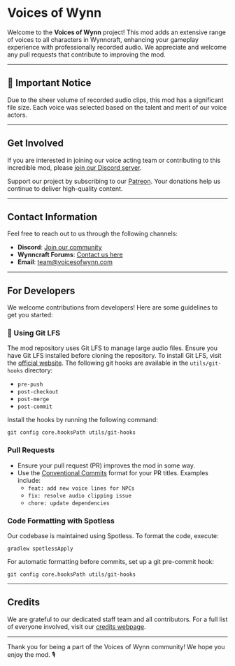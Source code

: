 # Voices of Wynn

Welcome to the **Voices of Wynn** project! This mod adds an extensive range of voices to all characters in Wynncraft, enhancing your gameplay experience with professionally recorded audio. We appreciate and welcome any pull requests that contribute to improving the mod.

---

## 🚨 Important Notice

Due to the sheer volume of recorded audio clips, this mod has a significant file size. Each voice was selected based on the talent and merit of our voice actors.

---

## Get Involved

If you are interested in joining our voice acting team or contributing to this incredible mod, please [join our Discord server](https://discord.gg/bQRrD4Nfwg).

Support our project by subscribing to our [Patreon](https://www.patreon.com/WynnVP). Your donations help us continue to deliver high-quality content.

---

## Contact Information

Feel free to reach out to us through the following channels:
- **Discord**: [Join our community](https://discord.gg/kuEK3XH4Y5)
- **Wynncraft Forums**: [Contact us here](https://forums.wynncraft.com/members/kmaxi.47110)
- **Email**: [team@voicesofwynn.com](mailto:team@voicesofwynn.com)

---

## For Developers

We welcome contributions from developers! Here are some guidelines to get you started:

### 🚨 Using Git LFS
The mod repository uses Git LFS to manage large audio files. Ensure you have Git LFS installed before cloning the repository. To install Git LFS, visit the [official website](https://git-lfs.com/).
The following git hooks are available in the `utils/git-hooks` directory:
- `pre-push`
- `post-checkout`
- `post-merge`
- `post-commit`

Install the hooks by running the following command:
```
git config core.hooksPath utils/git-hooks
```

### Pull Requests

- Ensure your pull request (PR) improves the mod in some way.
- Use the [Conventional Commits](https://www.conventionalcommits.org/en/v1.0.0/) format for your PR titles. Examples include:
  - `feat: add new voice lines for NPCs`
  - `fix: resolve audio clipping issue`
  - `chore: update dependencies`

### Code Formatting with Spotless

Our codebase is maintained using Spotless. To format the code, execute:
```
gradlew spotlessApply
```
For automatic formatting before commits, set up a git pre-commit hook:
```
git config core.hooksPath utils/git-hooks
```

---

## Credits

We are grateful to our dedicated staff team and all contributors. For a full list of everyone involved, visit our [credits webpage](https://voicesofwynn.com/credits).

---

Thank you for being a part of the Voices of Wynn community! We hope you enjoy the mod. 🎙️
